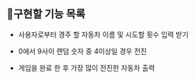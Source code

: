 ## 🚀구현할 기능 목록


- 사용자로부터 경주 할 자동차 이름 및 시도할 횟수 입력 받기

- 0에서 9사이 랜덤 숫자 중 4이상일 경우 전진

- 게임을 완료 한 후 가장 많이 전진한 자동차 출력